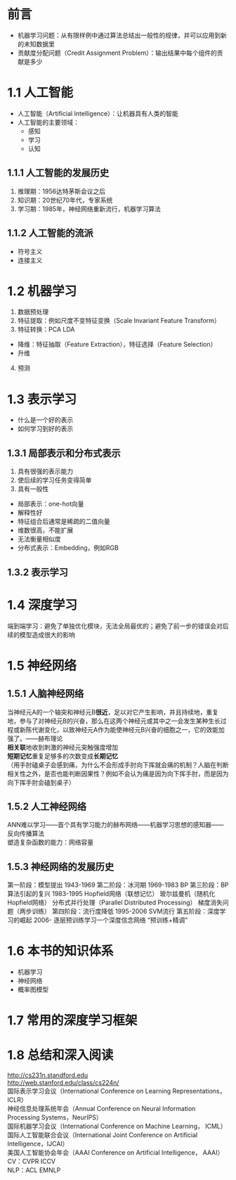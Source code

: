 # 前言
* 机器学习问题：从有限样例中通过算法总结出一般性的规律，并可以应用到新的未知数据里
* 贡献度分配问题（Credit Assignment Problem）：输出结果中每个组件的贡献是多少
# 1.1 人工智能
* 人工智能（Artificial Intelligence）：让机器具有人类的智能
* 人工智能的主要领域：
  * 感知
  * 学习
  * 认知
## 1.1.1 人工智能的发展历史
1. 推理期：1956达特茅斯会议之后
2. 知识期：20世纪70年代，专家系统
3. 学习期：1985年，神经网络重新流行，机器学习算法
## 1.1.2 人工智能的流派
* 符号主义
* 连接主义
# 1.2 机器学习
1. 数据预处理
2. 特征提取：例如尺度不变特征变换（Scale Invariant Feature Transform）
3. 特征转换：PCA LDA
 * 降维：特征抽取（Feature Extraction），特征选择（Feature Selection）
 * 升维
4. 预测
# 1.3 表示学习
* 什么是一个好的表示
* 如何学习到好的表示
## 1.3.1 局部表示和分布式表示
1. 具有很强的表示能力
2. 使后续的学习任务变得简单
3. 具有一般性
* 局部表示：one-hot向量
* 解释性好
* 特征组合后通常是稀疏的二值向量
* 维数很高，不能扩展
* 无法衡量相似度
* 分布式表示：Embedding，例如RGB
## 1.3.2 表示学习
# 1.4 深度学习
端到端学习：避免了单独优化模块，无法全局最优的；避免了前一步的错误会对后续的模型造成很大的影响 
# 1.5 神经网络
## 1.5.1 人脑神经网络
当神经元A的一个轴突和神经元B**很近**，足以对它产生影响，并且持续地，重复地，参与了对神经元B的兴奋，那么在这两个神经元或其中之一会发生某种生长过程或新陈代谢变化，以致神经元A作为能使神经元B兴奋的细胞之一，它的效能加强了。——赫布理论  
**相关联**地收到刺激的神经元突触强度增加  
**短期记忆**重复足够多的次数变成**长期记忆**  
（用手肘磕桌子会感到痛，为什么不会形成手肘向下挥就会痛的机制？人脑在判断相关性之外，是否也能判断因果性？例如不会认为痛是因为向下挥手肘，而是因为向下挥手肘会磕到桌子）
## 1.5.2 人工神经网络
ANN难以学习——首个具有学习能力的赫布网络——机器学习思想的感知器——反向传播算法  
塑造复杂函数的能力：网络容量
## 1.5.3 神经网络的发展历史
第一阶段：模型提出 1943-1969
第二阶段：冰河期 1969-1983 BP
第三阶段：BP算法引起的复兴 1983-1995 Hopfield网络（联想记忆） 玻尔兹曼机（随机化Hopfield网络） 分布式并行处理（Parallel Distributed Processing） 梯度消失问题（两步训练）
第四阶段：流行度降低 1995-2006 SVM流行
第五阶段：深度学习的崛起 2006- 逐层预训练学习一个深度信念网络 “预训练+精调”
# 1.6 本书的知识体系
* 机器学习
* 神经网络
* 概率图模型
# 1.7 常用的深度学习框架
# 1.8 总结和深入阅读
http://cs231n.standford.edu  
http://web.stanford.edu/class/cs224n/  
国际表示学习会议（International Conference on Learning Representations，ICLR）  
神经信息处理系统年会（Annual Conference on Neural Information Processing Systems，NeurIPS）  
国际机器学习会议（International Conference on Machine Learning， ICML）  
国际人工智能联合会议（International Joint Conference on Artificial Intelligence，IJCAI）  
美国人工智能协会年会（AAAI Conference on Artificial Intelligence， AAAI）  
CV：CVPR ICCV  
NLP：ACL EMNLP  
